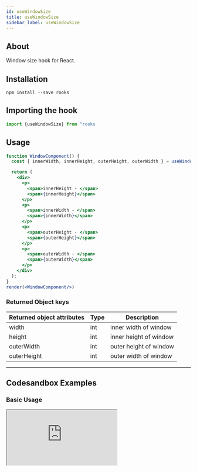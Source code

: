 ```yaml
---
id: useWindowSize
title: useWindowSize
sidebar_label: useWindowSize
---
```


   

## About

Window size hook for React.
<br/>

## Installation

    npm install --save rooks

## Importing the hook

```javascript
import {useWindowSize} from "rooks
```

## Usage

```jsx
function WindowComponent() {
  const { innerWidth, innerHeight, outerHeight, outerWidth } = useWindowSize();

  return (
    <div>
      <p>
        <span>innerHeight - </span>
        <span>{innerHeight}</span>
      </p>
      <p>
        <span>innerWidth - </span>
        <span>{innerWidth}</span>
      </p>
      <p>
        <span>outerHeight - </span>
        <span>{outerHeight}</span>
      </p>
      <p>
        <span>outerWidth - </span>
        <span>{outerWidth}</span>
      </p>
    </div>
  );
}
render(<WindowComponent/>)
```

### Returned Object keys

| Returned object attributes | Type | Description            |
| -------------------------- | ---- | ---------------------- |
| width                      | int  | inner width of window  |
| height                     | int  | inner height of window |
| outerWidth                 | int  | outer height of window |
| outerHeight                | int  | outer width of window  |


---

## Codesandbox Examples

### Basic Usage

<iframe src="https://codesandbox.io/embed/usewindowsize-dkl83?fontsize=14&hidenavigation=1&theme=dark"
    style={{
    width: "100%",
    height: 500,
    border: 0,
    borderRadius: 4,
    overflow: "hidden"
  }}
    title="useWindowSize"
    allow="accelerometer; ambient-light-sensor; camera; encrypted-media; geolocation; gyroscope; hid; microphone; midi; payment; usb; vr; xr-spatial-tracking"
    sandbox="allow-forms allow-modals allow-popups allow-presentation allow-same-origin allow-scripts"
/>


## Join Bhargav's discord server
You can click on the floating discord icon at the bottom right of the screen and talk to us in our server.

